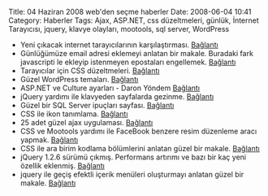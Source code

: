 Title: 04 Haziran 2008 web&#039;den seçme haberler
Date: 2008-06-04 10:41
Category: Haberler
Tags: Ajax, ASP.NET, css düzeltmeleri, günlük, İnternet Tarayıcısı, jquery, klavye olayları, mootools, sql server, WordPress

-   Yeni çıkacak internet tarayıcılarının karşılaştırması. [Bağlantı][]
-   Günlüğümüze email adresi eklemeyi anlatan bir makale. Buradaki fark
    javascripti le ekleyip istenmeyen epostaları engellemek.
    [Bağlantı][1]
-   Tarayıcılar için CSS düzeltmeleri. [Bağlantı][2]
-   Güzel WordPress temaları. [Bağlantı][3]
-   ASP.NET ve Culture ayarları - Daron Yöndem [Bağlantı][4]
-   jQuery yardımı ile klavyeden sayfalarda gezinme. [Bağlantı][5]
-   Güzel bir SQL Server ipuçları sayfası. [Bağlantı][6]
-   CSS ile ikon tanımlama. [Bağlantı][7]
-   25 adet güzel ajax uygulaması. [Bağlantı][8]
-   CSS ve Mootools yardımı ile FaceBook benzere resim düzenleme aracı
    yapmak. [Bağlantı][9]
-   CSS ile ara birim kodlama bölümlerini anlatan güzel bir makale.
    [Bağlantı][10]
-   jQuery 1.2.6 sürümü çıkmış. Performans artırımı ve bazı bir kaç yeni
    özellik eklenmiş. [Bağlantı][11]
-   jquery ile geçiş efektli içerik menüleri oluşturmayı anlatan güzel
    bir makale. [Bağlantı][12]

</p>

  [Bağlantı]: http://loader.gadgetzone.com.au/Reviews/May-2008/Group-Test--Firefox-3-vs-IE-7-vs-Safari-3-1.aspx
    "yeni internet tarayıcılarını karşılaştırılması"
  [1]: http://hackwordpress.com/how-to-add-email-this-button-wordpress-blog/
    "günlüğer posta"
  [2]: http://www.nineteeneightythree.com/2008/05/29/making-it-work-css-browser-hacks/
    "tarayıcılar css düzeltmesi"
  [3]: http://www.wpzoom.com/wordpress-themes-sets/45-free-premium-wordpress-themes-with-magazine-or-grid-layouts/
    "wordpress temaları"
  [4]: http://daron.yondem.com/tr/PermaLink.aspx?guid=54009553-010c-4955-a841-f9416cd73734
    "asp.net kültür seçimi"
  [5]: http://nettuts.com/javascript-ajax/how-to-create-a-keypress-navigation-using-jquery/
    "klavye kullana"
  [6]: http://forum.lessthandot.com/viewtopic.php?f=17&t=306
    "sql ipuçları"
  [7]: http://woork.blogspot.com/2008/06/beautiful-css-buttons-with-icon-set.html
    "ikon tanımla"
  [8]: http://sixrevisions.com/ajax/ajax_techniques/ "ajax"
  [9]: http://davidwalsh.name/facebook-sliders-with-mootools-and-css-now-with-image-generation
    "resim düzenle"
  [10]: http://www.alistapart.com/articles/writingainterfacestyleguide
    "css"
  [11]: http://docs.jquery.com/Release:jQuery_1.2.6 "jquery 1.2.6"
  [12]: http://jqueryfordesigners.com/coda-slider-effect/ "geçiş efekti"

